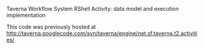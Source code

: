 Taverna Workflow System RShell Activity: data model and execution implementation

This code was previously hosted at http://taverna.googlecode.com/svn/taverna/engine/net.sf.taverna.t2.activities/

